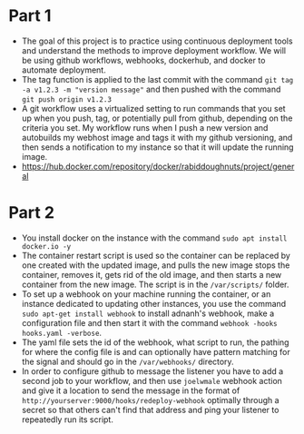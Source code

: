 # Part 1

- The goal of this project is to practice using continuous deployment tools and understand the methods to improve deployment workflow. We will be using github workflows, webhooks, dockerhub, and docker to automate deployment.
- The tag function is applied to the last commit with the command `git tag -a v1.2.3 -m "version message"` and then pushed with the command `git push origin v1.2.3`
- A git workflow uses a virtualized setting to run commands that you set up when you push, tag, or potentially pull from github, depending on the criteria you set. My workflow runs when I push a new version and autobuilds my webhost image and tags it with my github versioning, and then sends a notification to my instance so that it will update the running image.
- https://hub.docker.com/repository/docker/rabiddoughnuts/project/general

# Part 2

- You install docker on the instance with the command `sudo apt install docker.io -y`
- The container restart script is used so the container can be replaced by one created with the updated image, and pulls the new image stops the container, removes it, gets rid of the old image, and then starts a new container from the new image. The script is in the `/var/scripts/` folder.
- To set up a webhook on your machine running the container, or an instance dedicated to updating other instances, you use the command `sudo apt-get install webhook` to install adnanh's webhook, make a configuration file and then start it with the command `webhook -hooks hooks.yaml -verbose`.
- The yaml file sets the id of the webhook, what script to run, the pathing for where the config file is and can optionally have pattern matching for the signal and should go in the `/var/webhooks/` directory.
- In order to configure github to message the listener you have to add a second job to your workflow, and then use `joelwmale` webhook action and give it a location to send the message in the format of `http://yourserver:9000/hooks/redeploy-webhook` optimally through a secret so that others can't find that address and ping your listener to repeatedly run its script.
